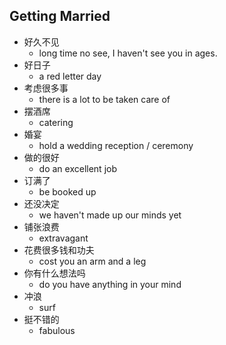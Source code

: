 ## Getting Married

* 好久不见
  * long time no see, I haven't see you in ages.
* 好日子
  * a red letter day
* 考虑很多事
  * there is a lot to be taken care of
* 摆酒席
  * catering
* 婚宴
  * hold a wedding reception / ceremony
* 做的很好
  * do an excellent job
* 订满了
  * be booked up
* 还没决定
  * we haven't made up our minds yet
* 铺张浪费
  * extravagant
* 花费很多钱和功夫
  * cost you an arm and  a leg
* 你有什么想法吗
  * do you have anything in your mind
* 冲浪
  * surf
* 挺不错的
  * fabulous